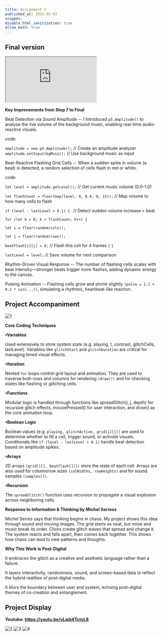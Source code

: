 ```yaml
---
title: Assignment 2
published_at: 2025-05-03
snippet: 
disable_html_sanitization: true
allow_math: true
---
```

##  Final version

<iframe class="p5js_canvas" src="https://editor.p5js.org/leah0208/full/Tp06R7YnN"></iframe>

<script type="module">

const iframes = document.querySelectorAll('.p5js_canvas');

if (iframes.length > 0) {
    iframes.forEach((iframe) => {
        iframe.width  = iframe.parentNode.scrollWidth;
        iframe.height = iframe.width * 9 / 16 + 42;
    });
}

</script>


**Key Improvements from Step 7 to Final**

Beat Detection via Sound Amplitude -- I introduced `p5.Amplitude()` to analyze the live volume of the background music, enabling real-time audio-reactive visuals.

code:

`amplitude = new p5.Amplitude();`       // Create an amplitude analyzer
`amplitude.setInput(bgMusic);`         // Use background music as input

Beat-Reactive Flashing Grid Cells -- When a sudden spike in volume (a beat) is detected, a random selection of cells flash in red or white.

code:

`let level = amplitude.getLevel();`     // Get current music volume (0.0–1.0)

`let flashCount = floor(map(level, 0, 0.4, 0, 15));` // Map volume to how many cells to flash


`if (level - lastLevel > 0.1) { `       // Detect sudden volume increase = beat

  `for (let k = 0; k < flashCount; k++) {`

  `let i = floor(random(cols));`

 `let j = floor(random(rows));`

  `beatFlash[i][j] = 4;`             // Flash this cell for 4 frames
  `}`
`}`

`lastLevel = level;`                    // Save volume for next comparison

Rhythm-Driven Visual Response -- The number of flashing cells scales with beat intensity—stronger beats trigger more flashes, adding dynamic energy to the canvas.

Pulsing Animation -- Flashing cells grow and shrink slightly `(pulse = 1.1 + 0.2 * sin(...))`, simulating a rhythmic, heartbeat-like reaction.

## Project Accompaniment
![1](/A2/1.jpg)


**Core Coding Techniques**

**•Variables**

Used extensively to store system state (e.g. playing, t, contrast, glitchCells, lastLevel). Variables like `glitchStart` and `glitchDuration` are critical for managing timed visual effects.

**•Iteration**

Nested `for` loops control grid layout and animation. They are used to traverse both rows and columns for rendering `(draw())` and for checking states like flashing or glitching cells.

**•Functions**

Modular logic is handled through functions like spreadGlitch(i, j, depth) for recursive glitch effects, mousePressed() for user interaction, and draw() as the core animation loop.

**•Boolean Logic**

Boolean values (e.g. `playing, glitchActive, grid[i][j])` are used to determine whether to fill a cell, trigger sound, or activate visuals. Conditionals like `if (level - lastLevel > 0.1)` handle beat detection based on amplitude spikes.

**•Arrays**

2D arrays `(grid[][], beatFlash[][])` store the state of each cell. Arrays are also used for column/row sizes `(colWidths, rowHeights)` and for sound samples `(samples[])`.

**•Recursion**

The `spreadGlitch()` function uses recursion to propagate a visual explosion across neighboring cells. 

**Response to Information & Thinking by Michel Serress**

Michel Serres says that thinking begins in chaos. My project shows this idea through sound and moving images. The grid starts as neat, but noise and music break its order. Clicks create glitch waves that spread and change it. The system reacts and falls apart, then comes back together. This shows how chaos can lead to new patterns and thoughts.

**Why This Work is Post-Digital**

It embraces the glitch as a creative and aesthetic language rather than a failure.

It layers interactivity, randomness, sound, and screen-based data to reflect the hybrid realities of post-digital media.

It blurs the boundary between user and system, echoing post-digital themes of co-creation and entanglement.

## Project Display

**Youtube: https://youtu.be/vLwb4TctvL8**

![2](/A2/2.png)
![3](/A2/3.png)
![4](/A2/4.png)
